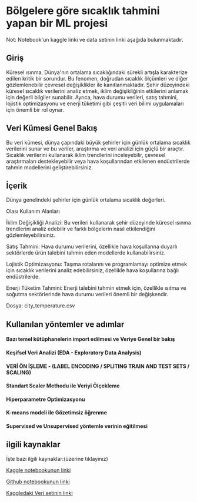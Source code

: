 
# Bölgelere göre sıcaklık tahmini yapan bir ML projesi

Not: Notebook'un kaggle linki ve data setinin linki aşağıda bulunmaktadır.

## Giriş
Küresel ısınma, Dünya'nın ortalama sıcaklığındaki sürekli artışla karakterize edilen kritik bir sorundur. Bu fenomen, doğrudan sıcaklık ölçümleri ve diğer gözlemlenebilir çevresel değişiklikler ile kanıtlanmaktadır. Şehir düzeyindeki küresel sıcaklık verilerini analiz etmek, iklim değişikliğinin etkilerini anlamak için değerli bilgiler sunabilir. Ayrıca, hava durumu verileri, satış tahmini, lojistik optimizasyonu ve enerji tüketimi gibi çeşitli veri bilimi uygulamaları için önemli bir rol oynar.

## Veri Kümesi Genel Bakış

Bu veri kümesi, dünya çapındaki büyük şehirler için günlük ortalama sıcaklık verilerini sunar ve bu veriler, araştırma ve veri analizi için güçlü bir araçtır. Sıcaklık verilerini kullanarak iklim trendlerini inceleyebilir, çevresel araştırmaları destekleyebilir veya hava koşullarından etkilenen endüstrilerde tahmin modellerini geliştirebilirsiniz.



## İçerik
 Dünya genelindeki şehirler için günlük ortalama sıcaklık değerleri.

Olası Kullanım Alanları

İklim Değişikliği Analizi: Bu verileri kullanarak şehir düzeyinde küresel ısınma trendlerini analiz edebilir ve farklı bölgelerin nasıl etkilendiğini gözlemleyebilirsiniz.

Satış Tahmini: Hava durumu verilerini, özellikle hava koşullarına duyarlı sektörlerde ürün talebini tahmin eden modellerde kullanabilirsiniz.

Lojistik Optimizasyonu: Taşıma rotalarını ve programlamayı optimize etmek için sıcaklık verilerini analiz edebilirsiniz, özellikle hava koşullarına bağlı endüstrilerde.

Enerji Tüketim Tahmini: Enerji talebini tahmin etmek için, özellikle ısıtma ve soğutma sektörlerinde hava durumu verileri önemli bir değişkendir.

Dosya: city_temperature.csv

## Kullanılan yöntemler ve adımlar

####  Bazı temel kütüphanelerin import edilmesi ve Veriye Genel bir bakış
####  Keşifsel Veri Analizi (EDA - Exploratory Data Analysis)

####  VERİ ÖN İŞLEME - (LABEL ENCODING / SPLITING TRAIN AND TEST SETS / SCALING)

####  Standart Scaler Methodu ile Veriyi Ölçekleme

####  Hiperparametre Optimizasyonu

####  K-means modeli ile Gözetimsiz öğrenme

####  Supervised ve Unsupervised yöntemle verinin eğitilmesi



  
## ilgili kaynaklar

İşte bazı ilgili kaynaklar:(üzerine tıklayınız)

[Kaggle notebookunun linki](https://www.kaggle.com/code/ahmeterbeyy/s-cakl-k-tahmini)

[Github notebookunun linki](https://github.com/matiassingers/awesome-readme)

[Kaggledaki Veri setinin linki](https://www.kaggle.com/datasets/sudalairajkumar/daily-temperature-of-major-cities/data)